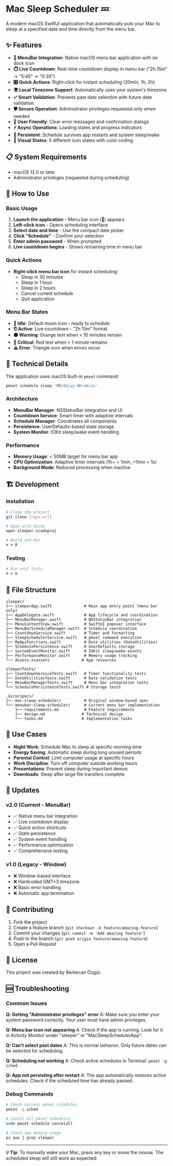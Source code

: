 # Mac Sleep Scheduler 💤

A modern macOS SwiftUI application that automatically puts your Mac to sleep at a specified date and time directly from the menu bar.

## ✨ Features

- **🎯 MenuBar Integration**: Native macOS menu bar application with no dock icon
- **⏱️ Live Countdown**: Real-time countdown display in menu bar ("2h 15m" → "5:45" → "0:30")
- **🎛️ Quick Actions**: Right-click for instant scheduling (30min, 1h, 2h)
- **🌍 Local Timezone Support**: Automatically uses your system's timezone
- **✅ Smart Validation**: Prevents past date selection with future date validation
- **🛡️ Secure Operation**: Administrator privileges requested only when needed
- **💬 User Friendly**: Clear error messages and confirmation dialogs
- **⚡ Async Operations**: Loading states and progress indicators
- **🔄 Persistent**: Schedule survives app restarts and system sleep/wake
- **🎨 Visual States**: 5 different icon states with color coding

## 📋 System Requirements

- macOS 12.0 or later
- Administrator privileges (requested during scheduling)

## 🚀 How to Use

### **Basic Usage**
1. **Launch the application** - Menu bar icon (🌙) appears
2. **Left-click icon** - Opens scheduling interface
3. **Select date and time** - Use the compact date picker
4. **Click "Schedule"** - Confirm your selection
5. **Enter admin password** - When prompted
6. **Live countdown begins** - Shows remaining time in menu bar

### **Quick Actions**
- **Right-click menu bar icon** for instant scheduling:
  - Sleep in 30 minutes
  - Sleep in 1 hour  
  - Sleep in 2 hours
  - Cancel current schedule
  - Quit application

### **Menu Bar States**
- **🌙 Idle**: Default moon icon - ready to schedule
- **⏰ Active**: Live countdown - "2h 15m" format
- **🟠 Warning**: Orange text when < 10 minutes remain
- **🔴 Critical**: Red text when < 1 minute remains
- **⚠️ Error**: Triangle icon when errors occur

## 🔧 Technical Details

The application uses macOS built-in `pmset` command:
```bash
pmset schedule sleep 'MM/dd/yy HH:mm:ss'
```

### Architecture
- **MenuBar Manager**: NSStatusBar integration and UI
- **Countdown Service**: Smart timer with adaptive intervals
- **Schedule Manager**: Coordinates all components
- **Persistence**: UserDefaults-based state storage
- **System Monitor**: IOKit sleep/wake event handling

### Performance
- **Memory Usage**: < 50MB target for menu bar app
- **CPU Optimization**: Adaptive timer intervals (1h+ = 1min, <1min = 1s)
- **Background Mode**: Reduced processing when inactive

## 🏗️ Development

### Installation
```bash
# Clone the project
git clone [repo-url]

# Open with Xcode
open sleeper.xcodeproj

# Build and Run
⌘ + R
```

### Testing
```bash
# Run unit tests
⌘ + U
```

## 📁 File Structure

```
sleeper/
├── sleeperApp.swift              # Main app entry point (menu bar only)
├── AppDelegate.swift             # App lifecycle and coordination
├── MenuBarManager.swift          # NSStatusBar integration
├── MenuContentView.swift         # SwiftUI popover interface
├── MenuBarScheduleManager.swift  # Schedule coordination
├── CountdownService.swift        # Timer and formatting
├── SleepSchedulerService.swift   # pmset command execution
├── MyApiFunctions.swift          # Date utilities (DateUtilities)
├── SchedulePersistence.swift     # UserDefaults storage
├── SystemEventMonitor.swift      # IOKit sleep/wake events
├── PerformanceMonitor.swift      # Memory usage tracking
└── Assets.xcassets              # App resources

sleeperTests/
├── CountdownServiceTests.swift   # Timer functionality tests
├── DateUtilitiesTests.swift      # Date validation tests
├── MenuBarManagerTests.swift     # Menu bar integration tests
└── SchedulePersistenceTests.swift # Storage tests

.kiro/specs/
├── mac-sleep-scheduler/          # Original window-based spec
└── menubar-sleep-scheduler/      # Current menu bar implementation
    ├── requirements.md           # Feature requirements
    ├── design.md                # Technical design
    └── tasks.md                 # Implementation tasks
```

## 🎯 Use Cases

- **Night Work**: Schedule Mac to sleep at specific morning time
- **Energy Saving**: Automatic sleep during long unused periods
- **Parental Control**: Limit computer usage at specific hours
- **Work Discipline**: Turn off computer outside working hours
- **Presentations**: Prevent sleep during important demos
- **Downloads**: Sleep after large file transfers complete

## 🔄 Updates

### v2.0 (Current - MenuBar)
- ✅ Native menu bar integration
- ✅ Live countdown display
- ✅ Quick action shortcuts
- ✅ State persistence
- ✅ System event handling
- ✅ Performance optimization
- ✅ Comprehensive testing

### v1.0 (Legacy - Window)
- ❌ Window-based interface
- ❌ Hardcoded GMT+3 timezone
- ❌ Basic error handling
- ❌ Automatic app termination

## 🤝 Contributing

1. Fork the project
2. Create a feature branch (`git checkout -b feature/amazing-feature`)
3. Commit your changes (`git commit -m 'Add amazing feature'`)
4. Push to the branch (`git push origin feature/amazing-feature`)
5. Open a Pull Request

## 📄 License

This project was created by Berkecan Özgür.

## 🆘 Troubleshooting

### Common Issues

**Q: Getting "Administrator privileges" error**
A: Make sure you enter your system password correctly. Your user must have admin privileges.

**Q: Menu bar icon not appearing**
A: Check if the app is running. Look for it in Activity Monitor under "sleeper" or "MacSleepSchedulerApp".

**Q: Can't select past dates**
A: This is normal behavior. Only future dates can be selected for scheduling.

**Q: Scheduling not working**
A: Check active schedules in Terminal: `pmset -g sched`

**Q: App not persisting after restart**
A: The app automatically restores active schedules. Check if the scheduled time has already passed.

### Debug Commands
```bash
# Check current pmset schedules
pmset -g sched

# Cancel all pmset schedules
sudo pmset schedule cancelall

# Check app memory usage
ps aux | grep sleeper
```

---

**💡 Tip**: To manually wake your Mac, press any key or move the mouse. The scheduled sleep will still work as expected.